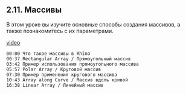 ## 2.11. Массивы

В этом уроке вы изучите основные способы создания массивов, а также познакомитесь с их параметрами.

[video](https://player.softculture.cc/embed/online/RHN/RHN_72.15.06_L2-11_Arrays)

``` chapters
00:00 Что такое массивы в Rhino
00:37 Rectangular Array / Прямоугольный массив
03:42 Пример использования прямоугольного массива
05:57 Polar Array / Круговой массив
07:30 Пример применения кругового массива
10:43 Array along Curve / Массив вдоль кривой
16:38 Linear Array / Линейный массив
```